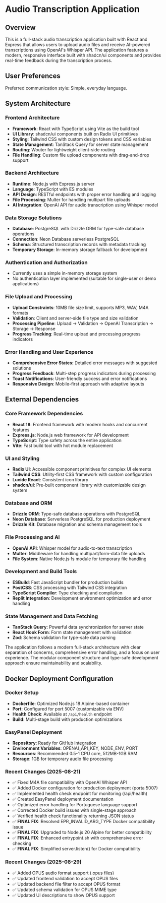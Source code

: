 # Audio Transcription Application

## Overview

This is a full-stack audio transcription application built with React and Express that allows users to upload audio files and receive AI-powered transcriptions using OpenAI's Whisper API. The application features a modern, responsive interface built with shadcn/ui components and provides real-time feedback during the transcription process.

## User Preferences

Preferred communication style: Simple, everyday language.

## System Architecture

### Frontend Architecture
- **Framework**: React with TypeScript using Vite as the build tool
- **UI Library**: shadcn/ui components built on Radix UI primitives
- **Styling**: Tailwind CSS with custom design tokens and CSS variables
- **State Management**: TanStack Query for server state management
- **Routing**: Wouter for lightweight client-side routing
- **File Handling**: Custom file upload components with drag-and-drop support

### Backend Architecture
- **Runtime**: Node.js with Express.js server
- **Language**: TypeScript with ES modules
- **API Design**: RESTful endpoints with proper error handling and logging
- **File Processing**: Multer for handling multipart file uploads
- **AI Integration**: OpenAI API for audio transcription using Whisper model

### Data Storage Solutions
- **Database**: PostgreSQL with Drizzle ORM for type-safe database operations
- **Connection**: Neon Database serverless PostgreSQL
- **Schema**: Structured transcription records with metadata tracking
- **Temporary Storage**: In-memory storage fallback for development

### Authentication and Authorization
- Currently uses a simple in-memory storage system
- No authentication layer implemented (suitable for single-user or demo applications)

### File Upload and Processing
- **Upload Constraints**: 10MB file size limit, supports MP3, WAV, M4A formats
- **Validation**: Client and server-side file type and size validation
- **Processing Pipeline**: Upload → Validation → OpenAI Transcription → Storage → Response
- **Progress Tracking**: Real-time upload and processing progress indicators

### Error Handling and User Experience
- **Comprehensive Error States**: Detailed error messages with suggested solutions
- **Progress Feedback**: Multi-step progress indicators during processing
- **Toast Notifications**: User-friendly success and error notifications
- **Responsive Design**: Mobile-first approach with adaptive layouts

## External Dependencies

### Core Framework Dependencies
- **React 18**: Frontend framework with modern hooks and concurrent features
- **Express.js**: Node.js web framework for API development
- **TypeScript**: Type safety across the entire application
- **Vite**: Fast build tool with hot module replacement

### UI and Styling
- **Radix UI**: Accessible component primitives for complex UI elements
- **Tailwind CSS**: Utility-first CSS framework with custom configuration
- **Lucide React**: Consistent icon library
- **shadcn/ui**: Pre-built component library with customizable design system

### Database and ORM
- **Drizzle ORM**: Type-safe database operations with PostgreSQL
- **Neon Database**: Serverless PostgreSQL for production deployment
- **Drizzle Kit**: Database migration and schema management tools

### File Processing and AI
- **OpenAI API**: Whisper model for audio-to-text transcription
- **Multer**: Middleware for handling multipart/form-data file uploads
- **File System**: Native Node.js fs module for temporary file handling

### Development and Build Tools
- **ESBuild**: Fast JavaScript bundler for production builds
- **PostCSS**: CSS processing with Tailwind CSS integration
- **TypeScript Compiler**: Type checking and compilation
- **Replit Integration**: Development environment optimization and error handling

### State Management and Data Fetching
- **TanStack Query**: Powerful data synchronization for server state
- **React Hook Form**: Form state management with validation
- **Zod**: Schema validation for type-safe data parsing

The application follows a modern full-stack architecture with clear separation of concerns, comprehensive error handling, and a focus on user experience. The modular component structure and type-safe development approach ensure maintainability and scalability.

## Docker Deployment Configuration

### Docker Setup
- **Dockerfile**: Optimized Node.js 18 Alpine-based container
- **Port**: Configured for port 5007 (customizable via ENV)
- **Health Check**: Available at `/api/health` endpoint
- **Build**: Multi-stage build with production optimizations

### EasyPanel Deployment
- **Repository**: Ready for GitHub integration
- **Environment Variables**: OPENAI_API_KEY, NODE_ENV, PORT
- **Resources**: Recommended 0.5-1 CPU core, 512MB-1GB RAM
- **Storage**: 1GB for temporary audio file processing

### Recent Changes (2025-08-21)
- ✅ Fixed M4A file compatibility with OpenAI Whisper API
- ✅ Added Docker configuration for production deployment (porta 5007)
- ✅ Implemented health check endpoint for monitoring (/api/health)
- ✅ Created EasyPanel deployment documentation
- ✅ Optimized error handling for Portuguese language support
- ✅ Corrected Docker build issues with single-stage approach
- ✅ Verified health check functionality returning JSON status
- ✅ **FINAL FIX**: Resolved EPR_INVALID_ARG_TYPE Docker compatibility issue
- ✅ **FINAL FIX**: Upgraded to Node.js 20 Alpine for better compatibility
- ✅ **FINAL FIX**: Enhanced entrypoint.sh with comprehensive error checking
- ✅ **FINAL FIX**: Simplified server.listen() for Docker compatibility

### Recent Changes (2025-08-29)
- ✅ Added OPUS audio format support (.opus files)
- ✅ Updated frontend validation to accept OPUS files
- ✅ Updated backend file filter to accept OPUS format
- ✅ Updated schema validation for OPUS MIME type
- ✅ Updated UI descriptions to show OPUS support
